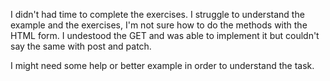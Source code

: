 I didn't had time to complete the exercises.
I struggle to understand the example and the exercises, I'm not sure how to do the methods with the HTML form. I undestood the GET and was able to implement it but couldn't say the same with post and patch.

I might need some help or better example in order to understand the task.